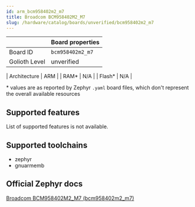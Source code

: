 ```yaml
---
id: arm_bcm958402m2_m7
title: Broadcom BCM958402M2_M7
slug: /hardware/catalog/boards/unverified/bcm958402m2_m7
---
```


[//]: # (This is an auto-generated file, do not edit! Changes to it will be lost upon re-generation)



|                | Board properties     |
| -------------  | -------------------- |
| Board ID       | `bcm958402m2_m7` |
| Golioth Level  | unverified       |

| Architecture   | ARM |
| RAM*           | N/A |
| Flash*         | N/A |

\* values are as reported by Zephyr `.yaml` board files, which don't represent the overall available resources



## Supported features

List of supported features is not available.

## Supported toolchains

* zephyr
* gnuarmemb

## Official Zephyr docs

[Broadcom BCM958402M2_M7 (bcm958402m2_m7)](https://docs.zephyrproject.org/latest/boards/arm/bcm958402m2_m7/doc/index.html)
